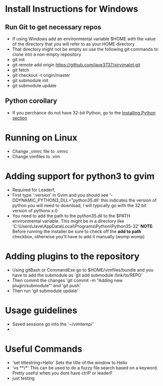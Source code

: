 # Install Instructions for Windows
## Run Git to get necessary repos
* If using Windows add an environmental variable $HOME with the value of the directory that you will refer to as your HOME directory
* That directory might not be empty so use the following git commands to clone into a non-empty repository
* git init
* git remote add origin https://github.com/jave3737/sirvimalot.git
* git fetch
* git checkout -t origin/master
* git submodule init 
* git submodule update
## Python corollary 
* If you perchance do not have 32-bit Python, go to the [Installing Python section](https://github.com/jave3737/sirvimalot#adding-support-for-python3-to-gvim)

# Running on Linux 
* Change _vimrc file to .vimrc 
* Change vimfiles to .vim

# Adding support for python3 to gvim
* Required for Leaderf, 
* First type ':version' in Gvim and you should see '-DDYNAMIC_PYTHON3_DLL=\"python35.dll\' this indicates the version of python you will need to download, I will typically go with the 32 bit version of pythonx.x.0
* You need to add the path to the python35.dll to the $PATH environmental variable. This might be in a directory like 'C:\Users\Jave\AppData\Local\Programs\Python\Python35-32' __NOTE__: Before running the installer be sure to check off the __add to path__ checkbox, otherwise you'll have to add it manually (womp womp)

# Adding plugins to the repository 
* Using gitBash or CommandExe go to $HOME/vimfiles/bundle and you have to add the submodule as 'git add submodule /link/to/REPO'
* Then commit the changes 'git commit -m "Adding new plugin/submodule"' and 'git push' 
* Then run 'git submodule update' 

# Usage guidelines
* Saved sessions go into the '~/vimtemp/' 
* 



# Useful Commands 
* 'set titlestring=Hello' Sets the title of the window to Hello
* 'vs **/*<partial file name><Tab>' This can be used to do a fuzzy file search based on a keyword. Pretty useful when you dont have ctrlP or leaderF
*  just testing

